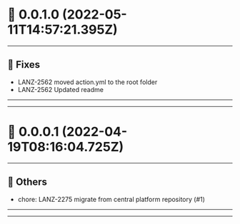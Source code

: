 # :confetti_ball: 0.0.1.0 (2022-05-11T14:57:21.395Z)
- - -
## :bug: Fixes
* LANZ-2562 moved action.yml to the root folder
* LANZ-2562 Updated readme
- - -
- - -
# :confetti_ball: 0.0.0.1 (2022-04-19T08:16:04.725Z)
- - -
## :newspaper: Others
* chore: LANZ-2275 migrate from central platform repository (#1)
- - -
- - -
